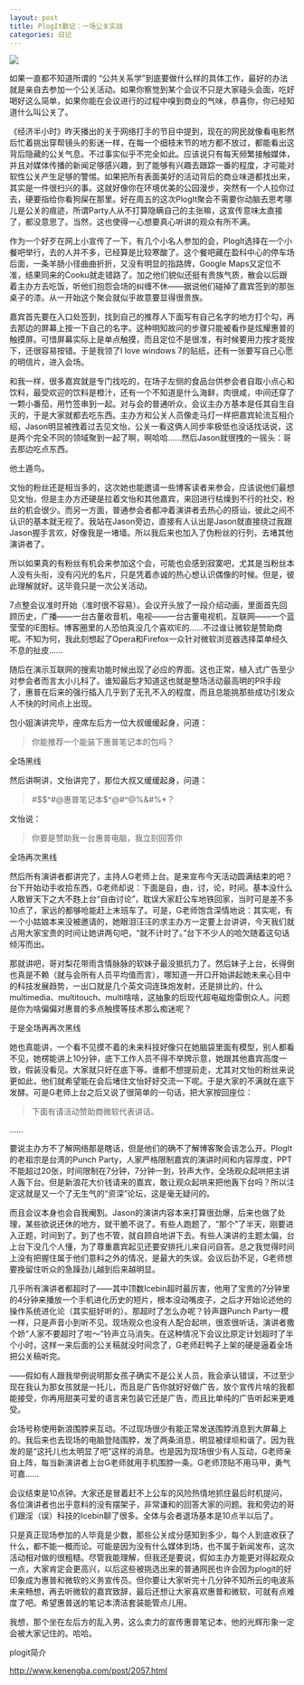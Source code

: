 ```yaml
---
layout: post
title: PlogIt散记：一场公关实战
categories: 日记
---
```

![](http://ww1.sinaimg.cn/large/4b91f9d5gy1g1s38dqvbsj20jy0bd14i.jpg)

如果一直都不知道所谓的 “公共关系学”到底要做什么样的具体工作，最好的办法就是亲自去参加一个公关活动。如果你察觉到某个会议不只是大家碰头会面，吃好喝好这么简单，如果你能在会议进行的过程中嗅到商业的气味，恭喜你，你已经知道什么叫公关了。

《经济半小时》昨天播出的关于网络打手的节目中提到，现在的网民就像看电影然后忙着挑出穿帮镜头的影迷一样，在每一个细枝末节的地方都不放过，都能看出这背后隐藏的公关气息。不过事实似乎不完全如此。应该说只有每天频繁接触媒体，并且对媒体传播的新闻足够感兴趣，到了能够有兴趣去跟踪一番的程度，才可能对软性公关产生足够的警惕。如果把所有表面美好的活动背后的商业味道都找出来，其实是一件很扫兴的事。这就好像你在环境优美的公园漫步，突然有一个人拉你过去，硬要指给你看狗屎在那里。好在周五的这次PlogIt聚会不需要你动脑去思考哪儿是公关的痕迹，所谓Party人从不打算隐瞒自己的主张嘛，这宣传意味太直接了，都没意思了。当然，这也使得一心想要真心听讲的观众有所不满。

作为一个好歹在网上小宣传了一下，有几个小名人参加的会，PlogIt选择在一个小餐吧举行，去的人并不多，已经算是比较寒酸了。这个餐吧藏在盈科中心的停车场后面，一条羊肠小径曲曲折折，又没有明显的指路牌，Google Maps又定位不准，结果同来的Cooku就走错路了。加之他们貌似还挺有贵族气质，散会以后跟着主办方去吃饭，听他们抱怨会场的纠缠不休——据说他们碰掉了嘉宾签到的那张桌子的漆。从一开始这个聚会就似乎故意要显得很贵族。

嘉宾首先要在入口处签到，找到自己的推荐人下面写有自己名字的地方打个勾，再去那边的屏幕上按一下自己的名字。这种明知故问的步骤只能被看作是炫耀惠普的触摸屏。可惜屏幕实际上是单点触摸，而且定位不是很准，有时候要用力按才能按下，还很容易按错。于是我领了I love windows 7的贴纸，还有一张要写自己心愿的明信片，进入会场。

和我一样，很多嘉宾就是专门找吃的，在场子左侧的食品台供参会者自取小点心和饮料，最受欢迎的饮料是橙汁，还有一个不知道是什么海鲜，肉很咸，中间还穿了一颗小番茄，用竹签串到一起。对与会的普通听众，会议主办方基本是任其自生自灭的，于是大家就都去吃东西。主办方和公关人员像走马灯一样把嘉宾轮流互相介绍，Jason明显被拽着过去见文怡，公关一看这俩人同步率极低也没话找话说，这是两个完全不同的领域聚到一起了啊，啊哈哈……然后Jason就很拽的一摇头：哥去那边吃点东西。

他土遁鸟。

文怡的粉丝还是相当多的，这次她也能邀请一些博客读者来参会，应该说他们最想见文怡，但是主办方还硬是拉着文怡和其他嘉宾，来回进行枯燥到不行的社交，粉丝的机会很少。而另一方面，普通参会者都冲着演讲者去热心的搭讪，彼此之间不认识的基本就无视了。我站在Jason旁边，直接有人认出是Jason就直接绕过我跟Jason握手言欢，好像我是一堵墙。所以我后来也加入了伪粉丝的行列，去堵其他演讲者了。

所以如果真的有粉丝有机会来参加这个会，可能也会感到寂寞吧，尤其是当粉丝本人没有头衔，没有闪光的名片，只是凭着赤诚的热心想认识偶像的时候。但是，彼此理解就好。这毕竟只是一次公关活动。

7点整会议准时开始（准时很不容易）。会议开头放了一段介绍动画，里面首先回顾历史，广播——一台古董收音机，电视——一台古董电视机，互联网——一个蓝莹莹的IE图标。博客圈里的人恐怕真没几个喜欢IE的……不过谁让微软是赞助商呢。不知为何，我此刻想起了Opera和Firefox一众针对微软浏览器选择菜单经久不息的扯皮……

随后在演示互联网的搜索功能时候出现了必应的界面。这也正常，植入式广告至少对参会者而言太小儿科了。谁知最后才知道这也就是整场活动最高明的PR手段了，惠普在后来的强行插入几乎到了无孔不入的程度，而且总能挑那些成功引发众人不快的时间点上出现。

包小姐演讲完毕，座席左后方一位大叔缓缓起身，问道：

> 你能推荐一个能装下惠普笔记本的包吗？

全场黑线

然后讲啊讲，文怡讲完了，那位大叔又缓缓起身，问道：

> #$$^#@惠普笔记本$^@#^@%&#%*？

文怡说：

>你要是赞助我一台惠普电脑，我立刻回答你

全场再次黑线

然后所有演讲者都讲完了，主持人G老师上台。是来宣布今天活动圆满结束的吧？台下开始动手收拾东西，G老师却说：下面是自，由，讨，论，时间。基本没什么人敢冒天下之大不韪上台“自由讨论”，耽误大家赶公车地铁回家，当时可是差不多10点了，家远的都够呛能赶上末班车了。可是，G老师饱含深情地说：其实呢，有一个小姑娘本来没被邀请的，她眼泪汪汪的求主办方一定要上台讲讲，今天我们就占用大家宝贵的时间让她讲两句吧，“就不计时了。”台下不少人的哈欠随着这句话倾泻而出。

那就讲吧，哥对梨花带雨含情脉脉的软妹子最没抵抗力了。然后妹子上台，长得倒也真是不赖（就与会所有人员平均值而言），哪知道一开口开始讲起她未来心目中的科技发展趋势，一出口就是几个英文词连珠炮发射，还是排比的，什么multimedia、multitouch、multi啥啥，这抽象的后现代超电磁炮雷倒众人。问题是你为啥偏偏对惠普的多点触摸等技术那么痴迷呢？

于是全场再再次黑线

她也真能讲，一个看不见摸不着的未来科技好像只在她脑袋里面有模型，别人都看不见，她楞能讲上10分钟，底下工作人员不得不举牌示意，她跟其他嘉宾高度一致，假装没看见。大家就只好在底下等。谁都不想提前走，尤其对文怡的粉丝来说更如此，他们就希望能在会后堵住文怡好好交流一下呢。于是大家的不满就在底下发酵。可是G老师上台之后又说了很简单的一句话，把大家按回座位：

> 下面有请活动赞助商微软代表讲话。

……

要说主办方不了解网络那是瞎话，但是他们的确不了解博客聚会该怎么开。PlogIt的老祖宗是台湾的Punch Party，人家严格限制嘉宾的演讲时间和内容厚度，PPT不能超过20张，时间限制在7分钟，7分钟一到，铃声大作，全场观众起哄把主讲人轰下台。但是新浪花大价钱请来的嘉宾，敢让观众起哄来把他轰下台吗？所以注定这就是又一个了无生气的“资深”论坛，这是毫无疑问的。

而且会议本身也会自我阉割。Jason的演讲内容本来打算很劲爆，后来也做了处理，某些欲说还休的地方，就干脆不说了。有些人跑题了，“那个”了半天，刚要进入正题，时间到了。到了也不管，就自顾自地讲下去。有些人演讲的主题太偏，台上台下没几个人懂，为了尊重嘉宾起见还要安排托儿来自问自答。总之我觉得时间上没有把握住属于他们意料之外的情况，是最大的失误。会议后劲不足，G老师想要挽留住听众的急躁劲儿越到后来越明显。

几乎所有演讲者都超时了——其中顶数Icebin超时最厉害，他用了宝贵的7分钟里的4分钟来播放一个手机进化历史的短片，根本没动嘴皮子，之后才开始论述他的操作系统进化论（其实挺好听的）。那超时了怎么办呢？铃声跟Punch Party一模一样，只是声音小到听不见。现场观众也没有人配合起哄，很乖很听话，演讲者撒个娇“人家不要超时了啦～”铃声立马消失。在这种情况下会议比原定计划超时了半个小时，这样一来后面的公关稿就没时间念了，G老师赶鸭子上架的硬是逼着全场把公关稿听完。

——假如有人跟我举例说明那女孩子确实不是公关人员，我会承认错误，不过至少现在我认为那女孩就是一托儿，而且是广告你就好好做广告，放个宣传片啥的我都能接受，你再用甜美可爱的语言来包装它还是广告，而且比单纯的广告听起来更难受。

会场号称使用新浪围脖来互动。不过现场很少有能正常发送围脖消息到大屏幕上的。我后来也去现场的电脑登陆围脖，发了两条消息，明显被绿坝和谐了。因为我发的是“这托儿也太明显了吧”这样的消息。也是因为现场很少有人互动，G老师亲自上阵，每当新演讲者上台G老师就用手机围脖一条。G老师顶贴不用马甲，勇气可嘉……

会议结束是10点钟。大家还是冒着赶不上公车的风险热情地抓住最后时机提问，各位演讲者也出乎意料的没有摆架子，非常谦和的回答大家的问题。我和旁边的哥们跟淫（误）科技的Icebin聊了很多。全体与会者退场基本是10点半以后了。

只是真正现场参加的人毕竟是少数，那些公关成分感知到多少，每个人到底收获了什么，都不能一概而论。可能是因为没有什么媒体到场，也不属于新闻发布，这次活动相对做的很粗糙。尽管我能理解，但我还是要说，假如主办方能更对得起观众一点，大家肯定会更高兴，以后这些被挑选出来的普通网民也许会因为plogit的好印象成为惠普和微软的义务宣传员。但你要让大家听完十几分钟不知所云的电波系未来畅想，再去听微软的嘉宾致辞，最后还想让大家喜欢惠普和微软，可就有点难度了吧。希望惠普送的笔记本清洁套装能管点儿用。

我想，那个坐在左后方的乱入男，这么卖力的宣传惠普笔记本，他的光辉形象一定会被大家记住的。哈哈。

plogit简介

<http://www.kenengba.com/post/2057.html>